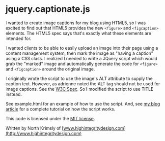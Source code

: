 jquery.captionate.js
====================

I wanted to create image captions for my blog using HTML5, so I was excited to find out that HTML5 provides the new `<figure>` and `<figcaption>` elements. The HTML5 spec says that's exactly what these elements are intended for. 

I wanted clients to be able to easily upload an image into their page using a content management system, then mark the image as "having a caption" using a CSS class. I realized I needed to write a JQuery script which would grab the "marked" image and automatically generate the code for `<figure>` and `<figcaption>` around the original image. 

I originally wrote the script to use the image's ALT attribute to supply the caption text. However, as adrienne noted the ALT tag should not be used for image captions. See the [W3C Spec](http://www.w3.org/html/wg/drafts/html/master/embedded-content-0.html#alt). So I modified the script to use TITLE instead.

See example.html for an example of how to use the script. And, see [my blog article](http://www.highintegritydesign.com/blog/articles/image-captions-in-html5-using-figcaption-and-jquery) for a complete tutorial on how the script works. 

This code is licensed under the [MIT license](http://www.opensource.org/licenses/mit-license.php).

Written by North Krimsly of [www.highintegritydesign.com](http://www.highintegritydesign.com)
